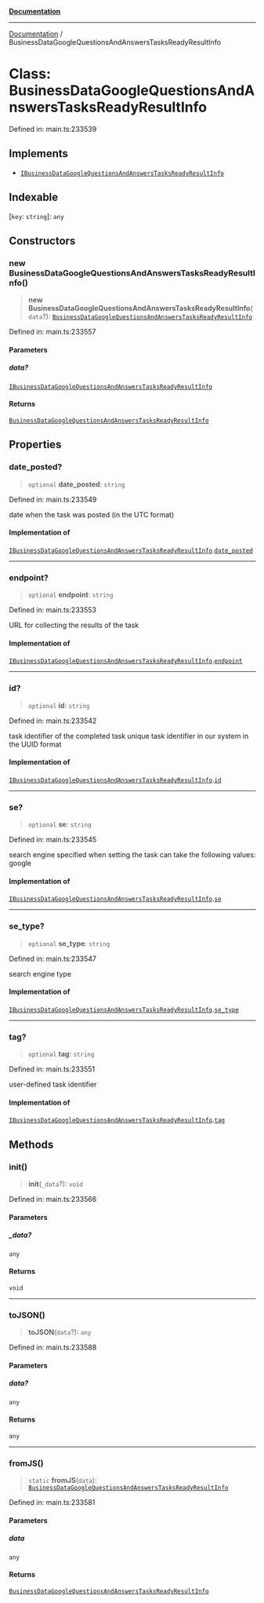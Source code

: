 [**Documentation**](../README.md)

***

[Documentation](../README.md) / BusinessDataGoogleQuestionsAndAnswersTasksReadyResultInfo

# Class: BusinessDataGoogleQuestionsAndAnswersTasksReadyResultInfo

Defined in: main.ts:233539

## Implements

- [`IBusinessDataGoogleQuestionsAndAnswersTasksReadyResultInfo`](../interfaces/IBusinessDataGoogleQuestionsAndAnswersTasksReadyResultInfo.md)

## Indexable

\[`key`: `string`\]: `any`

## Constructors

### new BusinessDataGoogleQuestionsAndAnswersTasksReadyResultInfo()

> **new BusinessDataGoogleQuestionsAndAnswersTasksReadyResultInfo**(`data`?): [`BusinessDataGoogleQuestionsAndAnswersTasksReadyResultInfo`](BusinessDataGoogleQuestionsAndAnswersTasksReadyResultInfo.md)

Defined in: main.ts:233557

#### Parameters

##### data?

[`IBusinessDataGoogleQuestionsAndAnswersTasksReadyResultInfo`](../interfaces/IBusinessDataGoogleQuestionsAndAnswersTasksReadyResultInfo.md)

#### Returns

[`BusinessDataGoogleQuestionsAndAnswersTasksReadyResultInfo`](BusinessDataGoogleQuestionsAndAnswersTasksReadyResultInfo.md)

## Properties

### date\_posted?

> `optional` **date\_posted**: `string`

Defined in: main.ts:233549

date when the task was posted (in the UTC format)

#### Implementation of

[`IBusinessDataGoogleQuestionsAndAnswersTasksReadyResultInfo`](../interfaces/IBusinessDataGoogleQuestionsAndAnswersTasksReadyResultInfo.md).[`date_posted`](../interfaces/IBusinessDataGoogleQuestionsAndAnswersTasksReadyResultInfo.md#date_posted)

***

### endpoint?

> `optional` **endpoint**: `string`

Defined in: main.ts:233553

URL for collecting the results of the task

#### Implementation of

[`IBusinessDataGoogleQuestionsAndAnswersTasksReadyResultInfo`](../interfaces/IBusinessDataGoogleQuestionsAndAnswersTasksReadyResultInfo.md).[`endpoint`](../interfaces/IBusinessDataGoogleQuestionsAndAnswersTasksReadyResultInfo.md#endpoint)

***

### id?

> `optional` **id**: `string`

Defined in: main.ts:233542

task identifier of the completed task
unique task identifier in our system in the UUID format

#### Implementation of

[`IBusinessDataGoogleQuestionsAndAnswersTasksReadyResultInfo`](../interfaces/IBusinessDataGoogleQuestionsAndAnswersTasksReadyResultInfo.md).[`id`](../interfaces/IBusinessDataGoogleQuestionsAndAnswersTasksReadyResultInfo.md#id)

***

### se?

> `optional` **se**: `string`

Defined in: main.ts:233545

search engine specified when setting the task
can take the following values: google

#### Implementation of

[`IBusinessDataGoogleQuestionsAndAnswersTasksReadyResultInfo`](../interfaces/IBusinessDataGoogleQuestionsAndAnswersTasksReadyResultInfo.md).[`se`](../interfaces/IBusinessDataGoogleQuestionsAndAnswersTasksReadyResultInfo.md#se)

***

### se\_type?

> `optional` **se\_type**: `string`

Defined in: main.ts:233547

search engine type

#### Implementation of

[`IBusinessDataGoogleQuestionsAndAnswersTasksReadyResultInfo`](../interfaces/IBusinessDataGoogleQuestionsAndAnswersTasksReadyResultInfo.md).[`se_type`](../interfaces/IBusinessDataGoogleQuestionsAndAnswersTasksReadyResultInfo.md#se_type)

***

### tag?

> `optional` **tag**: `string`

Defined in: main.ts:233551

user-defined task identifier

#### Implementation of

[`IBusinessDataGoogleQuestionsAndAnswersTasksReadyResultInfo`](../interfaces/IBusinessDataGoogleQuestionsAndAnswersTasksReadyResultInfo.md).[`tag`](../interfaces/IBusinessDataGoogleQuestionsAndAnswersTasksReadyResultInfo.md#tag)

## Methods

### init()

> **init**(`_data`?): `void`

Defined in: main.ts:233566

#### Parameters

##### \_data?

`any`

#### Returns

`void`

***

### toJSON()

> **toJSON**(`data`?): `any`

Defined in: main.ts:233588

#### Parameters

##### data?

`any`

#### Returns

`any`

***

### fromJS()

> `static` **fromJS**(`data`): [`BusinessDataGoogleQuestionsAndAnswersTasksReadyResultInfo`](BusinessDataGoogleQuestionsAndAnswersTasksReadyResultInfo.md)

Defined in: main.ts:233581

#### Parameters

##### data

`any`

#### Returns

[`BusinessDataGoogleQuestionsAndAnswersTasksReadyResultInfo`](BusinessDataGoogleQuestionsAndAnswersTasksReadyResultInfo.md)

